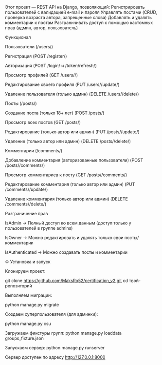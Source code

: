 Этот проект — REST API на Django, позволяющий:
Регистрировать пользователей с валидацией e-mail и пароля
Управлять постами (CRUD, проверка возраста автора, запрещенные слова)
Добавлять и удалять комментарии к постам
Разграничивать доступ с помощью кастомных прав (админ, автор, пользователь)

Функционал

Пользователи (/users/)

Регистрация (POST /register/)

Авторизация (POST /login/ и /token/refresh/)

Просмотр профилей (GET /users/<id>/)

Редактирование своего профиля (PUT /users/<id>/update/)

Удаление пользователя (только админ) (DELETE /users/<id>/delete/)


Посты (/posts/)

Создание поста (только 18+ лет) (POST /posts/)

Просмотр всех постов (GET /posts/)

Редактирование (только автор или админ) (PUT /posts/<id>/update/)

Удаление (только автор или админ) (DELETE /posts/<id>/delete/)


Комментарии (/comments/)

Добавление комментария (авторизованные пользователи) (POST /posts/<id>/comments/)

Просмотр комментариев к посту (GET /posts/<id>/comments/)

Редактирование комментария (только автор или админ) (PUT /comments/<id>/update/)

Удаление комментария (только автор или админ) (DELETE /comments/<id>/delete/)


Разграничение прав

IsAdmin → Полный доступ ко всем данным (доступ только у пользователей в группе admins)

IsOwner → Можно редактировать и удалять только свои посты/комментарии

IsAuthenticated → Можно создавать посты и комментарии


⚙ Установка и запуск

Клонируем проект:

git clone https://github.com/MaksRo52/certification_v2.git
cd твой-репозиторий

Выполняем миграции:

python manage.py migrate

Создаем суперпользователя (для админки):

python manage.py csu

Загружаем фикстуры групп:
 python manage.py loaddata groups_fixture.json

Запускаем сервер:
python manage.py runserver

Сервер доступен по адресу http://127.0.0.1:8000